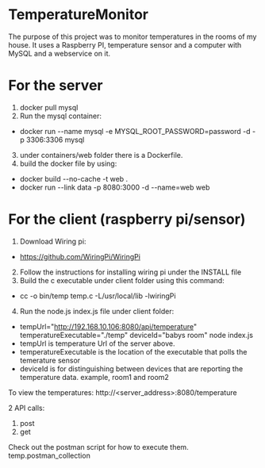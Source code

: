 # TemperatureMonitor

The purpose of this project was to monitor temperatures in the rooms of my house.  It uses a Raspberry PI, temperature sensor and a computer with MySQL and a webservice on it.

For the server
==============

1. docker pull mysql
2. Run the mysql container: 
  * docker run --name mysql -e MYSQL_ROOT_PASSWORD=password -d -p 3306:3306 mysql
3. under containers/web folder there is a Dockerfile.
4. build the docker file by using: 
  * docker build --no-cache -t web .
  * docker run --link data -p 8080:3000 -d --name=web web

For the client (raspberry pi/sensor)
====================================

1. Download Wiring pi: 
  * https://github.com/WiringPi/WiringPi
2. Follow the instructions for installing wiring pi under the INSTALL file
3. Build the c executable under client folder using this command:
  * cc -o bin/temp temp.c -L/usr/local/lib -lwiringPi
4. Run the node.js index.js file under client folder:
  * tempUrl="http://192.168.10.106:8080/api/temperature" temperatureExecutable="./temp" deviceId="babys room" node index.js
  * tempUrl is temperature Url of the server above.
  * temperatureExecutable is the location of the executable that polls the temerature sensor
  * deviceId is for distinguishing between devices that are reporting the temperature data.  example, room1 and room2
  
To view the temperatures:  http://<server_address>:8080/temperature

2 API calls:

1. post
2. get

Check out the postman script for how to execute them. temp.postman_collection
